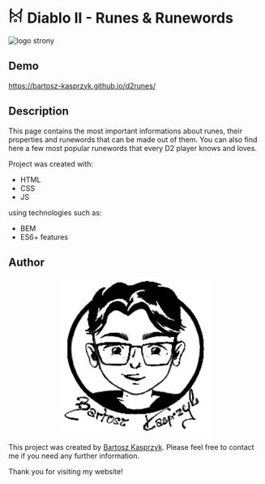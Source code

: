 # <img width="30px" src="/images/icon.png" /> Diablo II - Runes & Runewords

![logo strony](/images/shareCropped.png)

## Demo

https://bartosz-kasprzyk.github.io/d2runes/

## Description

This page contains the most important informations about runes, their properties and runewords that can be made out of them. You can also find here a few most popular runewords that every D2 player knows and loves.

Project was created with:
* HTML
* CSS
* JS
  
using technologies such as:
* BEM
* ES6+ features

## Author

<p align="center">
  <a href="https://bartosz-kasprzyk.github.io/homepage/">
    <img width="300px" src="/drawingsignature.png" />
  </a>
</p>

This project was created by [Bartosz Kasprzyk](https://github.com/bartosz-kasprzyk). Please feel free to contact me if you need any further information.

Thank you for visiting my website!

